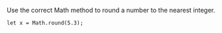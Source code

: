 Use the correct Math method to round a number to the nearest integer.

    let x = Math.round(5.3);
